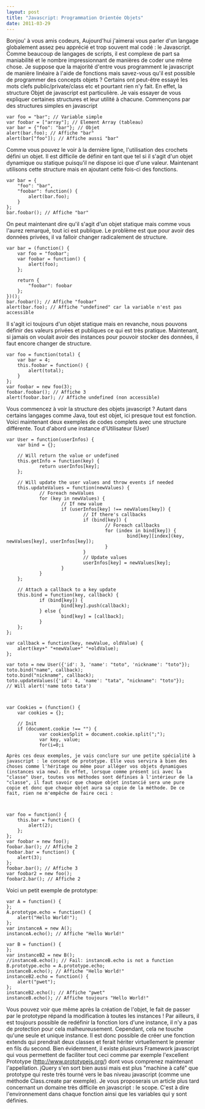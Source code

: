 ```yaml
---
layout: post
title: "Javascript: Programmation Orientée Objets"
date: 2011-03-29
---
```

Bonjou' à vous amis codeurs, Aujourd'hui j'aimerai vous parler d'un langage globalement assez peu apprécié et trop souvent mal codé : le Javascript. Comme beaucoup de langages de scripts, il est complexe de part sa maniabilité et le nombre impressionnant de manières de coder une même chose. Je suppose que la majorité d'entre vous programment le javascript de manière linéaire à l'aide de fonctions mais savez-vous qu'il est possible de programmer des concepts objets ? Certains ont peut-être essayé les mots clefs public/private/class etc et pourtant rien n'y fait. En effet, la structure Objet de javascript est particulière. Je vais essayer de vous expliquer certaines structures et leur utilité à chacune. Commençons par des structures simples en javascript


    var foo = "bar"; // Variable simple
    var foobar = ["array"]; // Element Array (tableau)
    var bar = {"foo": "bar"}; // Objet
    alert(bar.foo); // Affiche "bar"
    alert(bar["foo"]); // Affiche aussi "bar"


Comme vous pouvez le voir à la dernière ligne, l'utilisation des crochets défini un objet. Il est difficile de définir en tant que tel si il s'agit d'un objet dynamique ou statique puisqu'il ne dispose ici que d'une valeur. Maintenant utilisons cette structure mais en ajoutant cette fois-ci des fonctions.


    var bar = {
        "foo": "bar",
        "foobar": function() {
            alert(bar.foo);
        }
    };
    bar.foobar(); // Affiche "bar"


On peut maintenant dire qu'il s'agit d'un objet statique mais comme vous l'aurez remarqué, tout ici est publique. Le problème est que pour avoir des données privées, il va falloir changer radicalement de structure.


    var bar = (function() {
        var foo = "foobar";
        var foobar = function() {
            alert(foo);
        };

        return {
            "foobar": foobar
        };
    })();
    bar.foobar(); // Affiche "foobar"
    alert(bar.foo); // Affiche "undefined" car la variable n'est pas accessible


Il s'agit ici toujours d'un objet statique mais en revanche, nous pouvons définir des valeurs privées et publiques ce qui est très pratique. Maintenant, si jamais on voulait avoir des instances pour pouvoir stocker des données, il faut encore changer de structure.


    var foo = function(total) {
        var bar = 4;
        this.foobar = function() {
            alert(total);
        }
    };
    var foobar = new foo(3);
    foobar.foobar(); // Affiche 3
    alert(foobar.bar); // Affiche undefined (non accessible)


Vous commencez à voir la structure des objets javascript ? Autant dans certains langages comme Java, tout est objet, ici presque tout est fonction. Voici maintenant deux exemples de codes complets avec une structure différente. Tout d'abord une instance d'Utilisateur (User)


    var User = function(userInfos) {
        var bind = {};

        // Will return the value or undefined
        this.getInfo = function(key) {
                return userInfos[key];
        };

        // Will update the user values and throw events if needed
        this.updateValues = function(newValues) {
                // Foreach newValues
                for (key in newValues) {
                        // If new value
                        if (userInfos[key] !== newValues[key]) {
                                // If there's callbacks
                                if (bind[key]) {
                                        // Foreach callbacks
                                        for (index in bind[key]) {
                                                bind[key][index](key, newValues[key], userInfos[key]);
                                        }
                                }
                                // Update values
                                userInfos[key] = newValues[key];
                        }
                }
        };

        // Attach a callback to a key update
        this.bind = function(key, callback) {
                if (bind[key]) {
                        bind[key].push(callback);
                } else {
                        bind[key] = [callback];
                }
        };
    };

    var callback = function(key, newValue, oldValue) {
        alert(key+" "+newValue+" "+oldValue);
    };

    var toto = new User({'id': 3, 'name': "toto", 'nickname': "toto"});
    toto.bind("name", callback);
    toto.bind("nickname", callback);
    toto.updateValues({'id': 4, 'name': "tata", "nickname": "toto"});
    // Will alert('name toto tata')



    var Cookies = (function() {
        var cookies = {};

        // Init
        if (document.cookie !== "") {
                var cookiesSplit = document.cookie.split(";");
                var key, value;
                for(i=0;i

    Après ces deux exemples, je vais conclure sur une petite spécialité à javascript : le concept de prototype. Elle vous servira à bien des choses comme l'héritage ou même pour alléger vos objets dynamiques (instances via new). En effet, lorsque comme présent ici avec la "classe" User, toutes vos méthodes sont définies à l'intérieur de la "classe", il faut savoir que chaque objet instancié sera une pure copie et donc que chaque objet aura sa copie de la méthode. De ce fait, rien ne m'empêche de faire ceci :



    var foo = function() {
        this.bar = function() {
            alert(2);
        };
    };
    var foobar = new foo();
    foobar.bar(); // Affiche 2
    foobar.bar = function() {
        alert(3);
    };
    foobar.bar(); // Affiche 3
    var foobar2 = new foo();
    foobar2.bar(); // Affiche 2


Voici un petit exemple de prototype:


    var A = function() {
    };
    A.prototype.echo = function() {
        alert("Hello World!");
    };
    var instanceA = new A();
    instanceA.echo(); // Affiche "Hello World!"

    var B = function() {
    };
    var instanceB2 = new B();
    //instanceB.echo(); // Fail: instanceB.echo is not a function
    B.prototype.echo = A.prototype.echo;
    instanceB.echo(); // Affiche "Hello World!"
    instanceB2.echo = function() {
        alert("pwet");
    };
    instanceB2.echo(); // Affiche "pwet"
    instanceB.echo(); // Affiche toujours "Hello World!"


Vous pouvez voir que même après la création de l'objet, le fait de passer par le prototype répand la modification à toutes les instances ! Par ailleurs, il est toujours possible de redéfinir la fonction lors d'une instance, il n'y a pas de protection pour cela malheureusement. Cependant, cela ne touche qu'une seule et unique instance. Il est donc possible de créer une fonction extends qui prendrait deux classes et ferait hériter virtuellement le premier en fils du second. Bien évidemment, il existe plusieurs Framework javascript qui vous permettent de faciliter tout ceci comme par exemple l'excellent Prototype (http://www.prototypejs.org/) dont vous comprenez maintenant l'appellation. jQuery s'en sort bien aussi mais est plus "machine à café" que prototype qui reste très tourné vers le bas niveau javascript (comme une méthode Class.create par exemple). Je vous proposerais un article plus tard concernant un domaine très difficile en javascript : le scope. C'est à dire l'environnement dans chaque fonction ainsi que les variables qui y sont définies.
